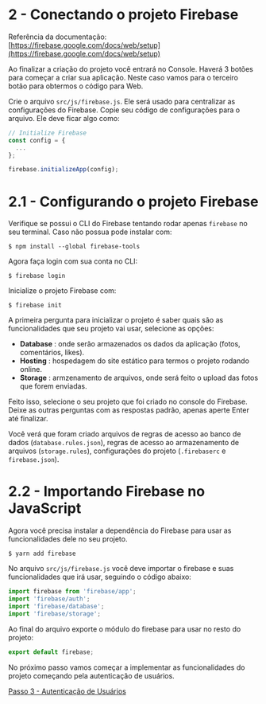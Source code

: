 # 2 - Conectando o projeto Firebase

Referência da documentação: [https://firebase.google.com/docs/web/setup](https://firebase.google.com/docs/web/setup)

Ao finalizar a criação do projeto você entrará no Console. Haverá 3 botões para começar a criar sua aplicação. Neste caso vamos para o terceiro botão para obtermos o código para Web.

Crie o arquivo `src/js/firebase.js`. Ele será usado para centralizar as configurações do Firebase. Copie seu código de configurações para o arquivo. Ele deve ficar algo como:
```js
// Initialize Firebase
const config = {
  ...
};

firebase.initializeApp(config);
```

# 2.1 - Configurando o projeto Firebase

Verifique se possui o CLI do Firebase tentando rodar apenas `firebase` no seu terminal. Caso não possua pode instalar com:

```
$ npm install --global firebase-tools
```

Agora faça login com sua conta no CLI:

```
$ firebase login
```

Inicialize o projeto Firebase com:

```
$ firebase init
```

A primeira pergunta para inicializar o projeto é saber quais são as funcionalidades que seu projeto vai usar, selecione as opções: 

- **Database** : onde serão armazenados os dados da aplicação (fotos, comentários, likes).
- **Hosting** : hospedagem do site estático para termos o projeto rodando online.
- **Storage** : armzenamento de arquivos, onde será feito o upload das fotos que forem enviadas.

Feito isso, selecione o seu projeto que foi criado no console do Firebase.
Deixe as outras perguntas com as respostas padrão, apenas aperte Enter até finalizar.

Você verá que foram criado arquivos de regras de acesso ao banco de dados (`database.rules.json`), regras de acesso ao armazenamento de arquivos (`storage.rules`), configurações do projeto (`.firebaserc` e `firebase.json`).

# 2.2 - Importando Firebase no JavaScript

Agora você precisa instalar a dependência do Firebase para usar as funcionalidades dele no seu projeto.

```
$ yarn add firebase
```

No arquivo `src/js/firebase.js` você deve importar o firebase e suas funcionalidades que irá usar, seguindo o código abaixo:

```js
import firebase from 'firebase/app';
import 'firebase/auth';
import 'firebase/database';
import 'firebase/storage';
```

Ao final do arquivo exporte o módulo do firebase para usar no resto do projeto:

```js
export default firebase;
```

No próximo passo vamos começar a implementar as funcionalidades do projeto começando pela autenticação de usuários.

[Passo 3 - Autenticação de Usuários](./passo3.md)


